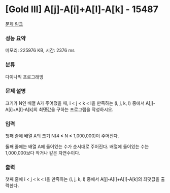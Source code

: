 # [Gold III] A[j]-A[i]+A[l]-A[k] - 15487 

[문제 링크](https://www.acmicpc.net/problem/15487) 

### 성능 요약

메모리: 225976 KB, 시간: 2376 ms

### 분류

다이나믹 프로그래밍

### 문제 설명

<p>크기가 N인 배열 A가 주어졌을 때, i < j < k < l을 만족하는 (i, j, k, l) 중에서 A[j]-A[i]+A[l]-A[k]의 최댓값을 구하는 프로그램을 작성하시오. </p>

### 입력 

 <p>첫째 줄에 배열 A의 크기 N(4 ≤ N ≤ 1,000,000)이 주어진다.</p>

<p>둘째 줄에는 배열 A에 들어있는 수가 순서대로 주어진다. 배열에 들어있는 수는 1,000,000보다 작거나 같은 자연수이다.</p>

### 출력 

 <p>첫째 줄에 i < j < k < l을 만족하는 (i, j, k, l) 중에서 A[j]-A[i]+A[l]-A[k]의 최댓값을 출력한다.</p>

